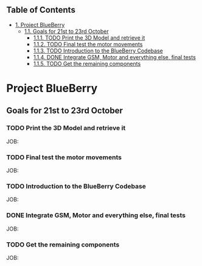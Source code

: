 <div id="table-of-contents">
<h2>Table of Contents</h2>
<div id="text-table-of-contents">
<ul>
<li><a href="#sec-1">1. Project BlueBerry</a>
<ul>
<li><a href="#sec-1-1">1.1. Goals for 21st to 23rd October</a>
<ul>
<li><a href="#sec-1-1-1">1.1.1. <span class="todo TODO">TODO</span> Print the 3D Model and retrieve it</a></li>
<li><a href="#sec-1-1-2">1.1.2. <span class="todo TODO">TODO</span> Final test the motor movements</a></li>
<li><a href="#sec-1-1-3">1.1.3. <span class="todo TODO">TODO</span> Introduction to the BlueBerry Codebase</a></li>
<li><a href="#sec-1-1-4">1.1.4. <span class="done DONE">DONE</span> Integrate GSM, Motor and everything else, final tests</a></li>
<li><a href="#sec-1-1-5">1.1.5. <span class="todo TODO">TODO</span> Get the remaining components</a></li>
</ul>
</li>
</ul>
</li>
</ul>
</div>
</div>

# Project BlueBerry<a id="sec-1" name="sec-1"></a>

## Goals for 21st to 23rd October<a id="sec-1-1" name="sec-1-1"></a>

### TODO Print the 3D Model and retrieve it<a id="sec-1-1-1" name="sec-1-1-1"></a>

JOB: 

### TODO Final test the motor movements<a id="sec-1-1-2" name="sec-1-1-2"></a>

JOB: 

### TODO Introduction to the BlueBerry Codebase<a id="sec-1-1-3" name="sec-1-1-3"></a>

JOB: 

### DONE Integrate GSM, Motor and everything else, final tests<a id="sec-1-1-4" name="sec-1-1-4"></a>

JOB: 

### TODO Get the remaining components<a id="sec-1-1-5" name="sec-1-1-5"></a>

JOB: